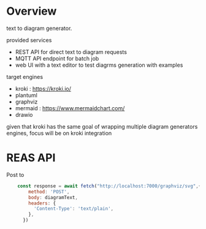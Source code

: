 # Overview
text to diagram generator.

provided services
* REST API for direct text to diagram requests
* MQTT API endpoint for batch job
* web UI with a text editor to test diagrms generation with examples

target engines

* kroki : https://kroki.io/
* plantuml
* graphviz
* mermaid : https://www.mermaidchart.com/
* drawio

given that kroki has the same goal of wrapping multiple diagram generators engines, focus will be on kroki integration

# REAS API
Post to

```js
    const response = await fetch("http://localhost:7000/graphviz/svg",{
        method: 'POST',
        body: diagramText,
        headers: {
          'Content-Type': 'text/plain',
        },
      })
```
